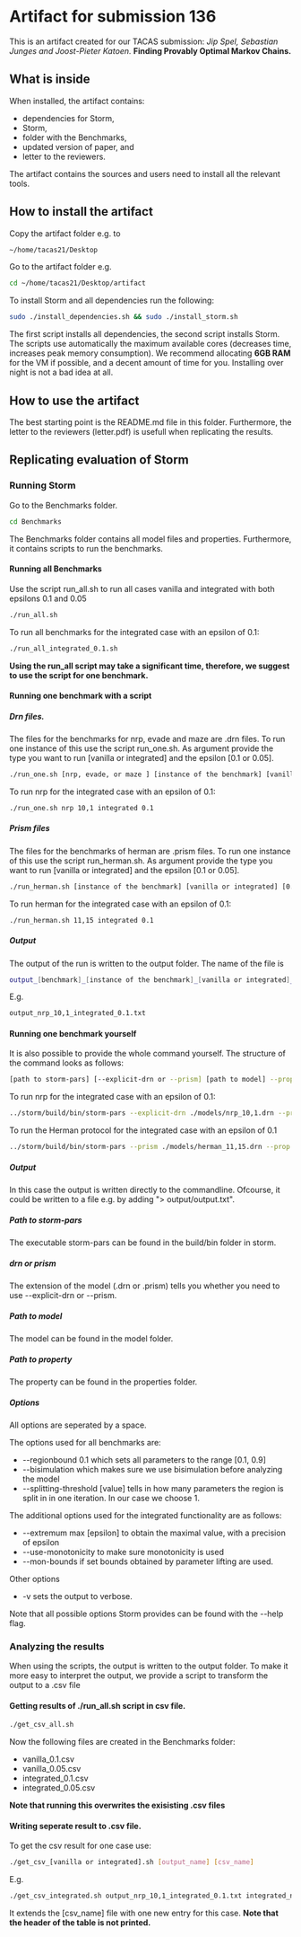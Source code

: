 # Artifact for submission 136


This is an artifact created for our TACAS submission: _Jip Spel, Sebastian Junges and Joost-Pieter Katoen._ **Finding Provably Optimal Markov Chains.**

## What is inside
When installed, the artifact contains:
 * dependencies for Storm,
 * Storm,
 * folder with the Benchmarks, 
 * updated version of paper, and
 * letter to the reviewers.

The artifact contains the sources and users need to install all the relevant tools.

## How to install the artifact
Copy the artifact folder e.g. to 
```sh
~/home/tacas21/Desktop
```
Go to the artifact folder e.g.
```sh
cd ~/home/tacas21/Desktop/artifact
```
To install Storm and all dependencies run the following:
```sh
sudo ./install_dependencies.sh && sudo ./install_storm.sh
```

The first script installs all dependencies, the second script installs Storm. The scripts use automatically the maximum available cores (decreases time, increases peak memory consumption). We recommend allocating
**6GB RAM** for the VM if possible, and a decent amount of time for you.
Installing over night is not a bad idea at all.

## How to use the artifact
The best starting point is the README.md file in this folder. Furthermore, the letter to the reviewers (letter.pdf) is usefull when replicating the results. 

## Replicating evaluation of Storm

### Running Storm
Go to the Benchmarks folder.
```sh
cd Benchmarks
```
The Benchmarks folder contains all model files and properties. Furthermore, it contains scripts to run the benchmarks.

#### Running all Benchmarks
 Use the script run_all.sh to run all cases vanilla and integrated with both epsilons 0.1 and 0.05
 ```sh
 ./run_all.sh
 ```
 To run all benchmarks for the integrated case with an epsilon of 0.1:
 ```sh
 ./run_all_integrated_0.1.sh
 ```
 
 **Using the run_all script may take a significant time, therefore, we suggest to use the script for one benchmark.** 
 
#### Running one benchmark with a script
##### Drn files.
The files for the benchmarks for nrp, evade and maze are .drn files. To run one instance of this use the script run_one.sh. As argument provide the type you want to run [vanilla or integrated] and the epsilon [0.1 or 0.05].
```sh
./run_one.sh [nrp, evade, or maze ] [instance of the benchmark] [vanilla or integrated] [0.1 or 0.05]
```
To run nrp for the integrated case with an epsilon of 0.1:
```sh
./run_one.sh nrp 10,1 integrated 0.1
```

##### Prism files
The files for the benchmarks of herman are .prism files. To run one instance of this use the script run_herman.sh. As argument provide the type you want to run [vanilla or integrated] and the epsilon [0.1 or 0.05].
```sh
./run_herman.sh [instance of the benchmark] [vanilla or integrated] [0.1 or 0.05]
```
To run herman for the integrated case with an epsilon of 0.1:
```sh
./run_herman.sh 11,15 integrated 0.1
```
##### Output
The output of the run is written to the output folder. The name of the file is
```sh
output_[benchmark]_[instance of the benchmark]_[vanilla or integrated]_[0.1 or 0.05].txt
```
E.g.
```sh
output_nrp_10,1_integrated_0.1.txt
```
#### Running one benchmark yourself
It is also possible to provide the whole command yourself.
The structure of the command looks as follows:
```sh
[path to storm-pars] [--explicit-drn or --prism] [path to model] --prop [path to property] [options]
```
To run nrp for the integrated case with an epsilon of 0.1:
```sh
../storm/build/bin/storm-pars --explicit-drn ./models/nrp_10,1.drn --prop ./properties/property_nrp.prctl --regionbound 0.1 --bisimulation --use-monotonicity --mon-bounds --splitting-threshold 1 --extremum max 0.1
```
To run the Herman protocol for the integrated case with an epsilon of 0.1
```sh
../storm/build/bin/storm-pars --prism ./models/herman_11,15.drn --prop ./properties/property_herman.prctl --regionbound 0.1 --bisimulation --use-monotonicity --mon-bounds --splitting-threshold 1 --extremum max 0.1
```

##### Output
In this case the output is written directly to the commandline. Ofcourse, it could be written to a file e.g. by adding "> output/output.txt". 

##### Path to storm-pars
The executable storm-pars can be found in the build/bin folder in storm.
##### drn or prism
The extension of the model (.drn or .prism) tells you whether you need to use --explicit-drn or --prism.
##### Path to model
The model can be found in the model folder.
##### Path to property
The property can be found in the properties folder.

##### Options
All options are seperated by a space.

The options used for all benchmarks are:
* --regionbound 0.1 which sets all parameters to the range [0.1, 0.9]
* --bisimulation which makes sure we use bisimulation before analyzing the model
* --splitting-threshold [value] tells in how many parameters the region is split in in one iteration. In our case we choose 1.

The additional options used for the integrated functionality are as follows:
* --extremum max [epsilon] to obtain the maximal value, with a precision of epsilon 
* --use-monotonicity to make sure monotonicity is used
* --mon-bounds if set bounds obtained by parameter lifting are used.

Other options
* -v sets the output to verbose.

Note that all possible options Storm provides can be found with the --help flag. 

### Analyzing the results
When using the scripts, the output is written to the output folder.
To make it more easy to interpret the output, we provide a script to transform the output to a .csv file
#### Getting results of ./run_all.sh script in csv file.
```sh
./get_csv_all.sh
```
Now the following files are created in the Benchmarks folder:
* vanilla_0.1.csv
* vanilla_0.05.csv
* integrated_0.1.csv
* integrated_0.05.csv

**Note that running this overwrites the exisisting .csv files**

#### Writing seperate result to .csv file.
To get the csv result for one case use:
```sh
./get_csv_[vanilla or integrated].sh [output_name] [csv_name]
```
E.g.
```sh
./get_csv_integrated.sh output_nrp_10,1_integrated_0.1.txt integrated_nrp.csv
```

It extends the [csv_name] file with one new entry for this case.
**Note that the header of the table is not printed.**

